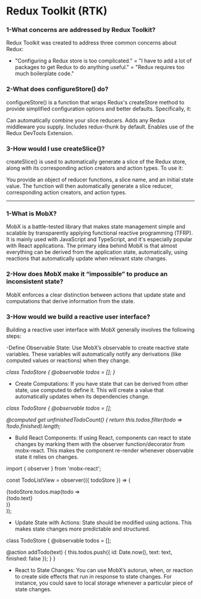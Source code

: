 # Redux Toolkit (RTK)

### 1-What concerns are addressed by Redux Toolkit?
Redux Toolkit was created to address three common concerns about Redux:

- "Configuring a Redux store is too complicated."
= "I have to add a lot of packages to get Redux to do anything useful."
= "Redux requires too much boilerplate code."

### 2-What does configureStore() do?
configureStore() is a function that wraps Redux's createStore method to provide simplified configuration options and better defaults. Specifically, it:

Can automatically combine your slice reducers.
Adds any Redux middleware you supply.
Includes redux-thunk by default.
Enables use of the Redux DevTools Extension.

### 3-How would I use createSlice()?
createSlice() is used to automatically generate a slice of the Redux store, along with its corresponding action creators and action types. To use it:

You provide an object of reducer functions, a slice name, and an initial state value.
The function will then automatically generate a slice reducer, corresponding action creators, and action types.
***

### 1-What is MobX?
MobX is a battle-tested library that makes state management simple and scalable by transparently applying functional reactive programming (TFRP). It is mainly used with JavaScript and TypeScript, and it's especially popular with React applications. The primary idea behind MobX is that almost everything can be derived from the application state, automatically, using reactions that automatically update when relevant state changes.
### 2-How does MobX make it “impossible” to produce an inconsistent state?
MobX enforces a clear distinction between actions that update state and computations that derive information from the state.

### 3-How would we build a reactive user interface?
Building a reactive user interface with MobX generally involves the following steps:

-Define Observable State: Use MobX’s observable to create reactive state variables. These variables will automatically notify any derivations (like computed values or reactions) when they change.


*class TodoStore { @observable todos = []; }*


- Create Computations: If you have state that can be derived from other state, use computed to define it. This will create a value that automatically updates when its dependencies change.

*class TodoStore {  @observable todos = [];*
  
*@computed get unfinishedTodoCount() {*
*return this.todos.filter(todo => !todo.finished).length;*
  
  
- Build React Components: If using React, components can react to state changes by marking them with the observer function/decorator from mobx-react. This makes the component re-render whenever observable state it relies on changes.

import { observer } from 'mobx-react';

const TodoListView = observer(({ todoStore }) => (
  <div>
    {todoStore.todos.map(todo => <div key={todo.id}>{todo.text}</div>)}
  </div>
));


- Update State with Actions: State should be modified using actions. This makes state changes more predictable and structured.


class TodoStore {
  @observable todos = [];

  @action addTodo(text) {
    this.todos.push({ id: Date.now(), text: text, finished: false });
  }
}

- React to State Changes: You can use MobX’s autorun, when, or reaction to create side effects that run in response to state changes. For instance, you could save to local storage whenever a particular piece of state changes.
